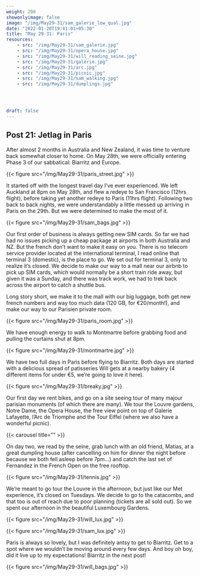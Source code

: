 ```yaml
---
weight: 200
showonlyimage: false
image: "/img/May29-31/sam_galerie_low_qual.jpg"
date: "2022-01-20T19:41:01+05:30"
title: "May 29-31: Paris"
resources:
    - src: "/img/May29-31/sam_galerie.jpg"
    - src: "/img/May29-31/opera_house.jpg"
    - src: "/img/May29-31/will_reading_seine.jpg"
    - src: "/img/May29-31/galerie.jpg"
    - src: "/img/May29-31/arc.jpg"
    - src: "/img/May29-31/picnic.jpg"
    - src: "/img/May29-31/sam_walking.jpg"
    - src: "/img/May29-31/dumplings.jpg"

    


draft: false
---
```


## Post 21: Jetlag in Paris


After almost 2 months in Australia and New Zealand, it was time to venture back somewhat closer to home. On May 28th, we were officially entering Phase 3 of our sabbatical: Biarritz and Europe. 

{{< figure src="/img/May29-31/paris_street.jpg" >}} 
&nbsp;

It started off with the longest travel day I’ve ever experienced. We left Auckland at 8pm on May 28th, and flew a redeye to San Francisco (12hrs flight), before taking yet another redeye to Paris (11hrs flight). Following two back to back nights, we were understandably a little messed up arriving in Paris on the 29th. But we were determined to make the most of it. 

{{< figure src="/img/May29-31/sam_bags.jpg" >}} 
&nbsp;

Our first order of business is always getting new SIM cards. So far we had had no issues picking up a cheap package at airports in both Australia and NZ. But the french don’t want to make it easy on you. There is no telecom service provider located at the international terminal, I read online that terminal 3 (domestic), is the place to go. We set out for terminal 3, only to realize it’s closed. We decide to make our way to a mall near our airbnb to pick up SIM cards, which would normally be a short train ride away, but given it was a Sunday, and there was track work, we had to trek back across the airport to catch a shuttle bus. 

Long story short, we make it to the mall with our big luggage, both get new french numbers and way too much data (120 GB, for €20/month!), and make our way to our Parisien private room. 

{{< figure src="/img/May29-31/paris_room.jpg" >}} 
&nbsp;

We have enough energy to walk to Montmartre before grabbing food and pulling the curtains shut at 8pm. 

{{< figure src="/img/May29-31/montmartre.jpg" >}} 
&nbsp;

We have two full days in Paris before flying to Biarritz. Both days are started with a delicious spread of patisseries Will gets at a nearby bakery (4 different items for under €5, we’re going to love it here).

{{< figure src="/img/May29-31/breaky.jpg" >}} 
&nbsp;

Our first day we rent bikes, and go on a site seeing tour of many majour parisian monuments (of which there are many). We tour the Louvre gardens, Notre Dame, the Opera House, the free view point on top of Galerie Lafayette, l’Arc de Triomphe and the Tour Eiffel (where we also have a wonderful picnic). 

{{< carousel title="" >}}
&nbsp;


On day two, we read by the seine, grab lunch with an old friend, Matias, at a great dumpling house (after cancelling on him for dinner the night before because we both fell asleep before 7pm...) and catch the last set of Fernandez in the French Open on the free rooftop. 

{{< figure src="/img/May29-31/tennis.jpg" >}} 
&nbsp;

We’re meant to go tour the Louvre in the afternoon, but just like our Met experience, it’s closed on Tuesdays. We decide to go to the catacombs, and that too is out of reach due to poor planning (tickets are all sold out). So we spent our afternoon in the beautiful Luxembourg Gardens.   

{{< figure src="/img/May29-31/will_lux.jpg" >}} 
&nbsp;

{{< figure src="/img/May29-31/sam_lux.jpg" >}} 
&nbsp;

Paris is always so lovely, but I was definitely antsy to get to Biarritz. Get to a spot where we wouldn’t be moving around every few days. And boy oh boy, did it live up to my expectations! Biarritz in the next post!

{{< figure src="/img/May29-31/will_bags.jpg" >}} 
&nbsp;


